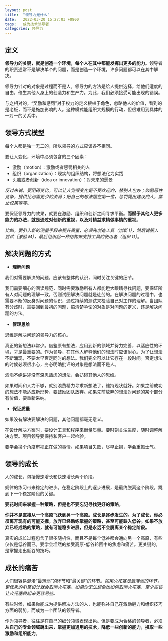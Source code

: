 ```yaml
---
layout: post
title:  "领导力是什么"
date:   2022-03-20 15:27:03 +0800
tags:   成为技术领导者
categories: 领导力
---
```


## 定义

**领导力的关键，就是创造一个环境，每个人在其中都能发挥出更多的能力**。领导者的职责通常不是解决单个的问题，而是创造一个环境，许多问题都可以在其中解决。

领导力针对的对象是过程而不是人。领导力的方法是给人提供选择，给他们适度的自由，催生其他人身上的创造力和生产力。为此，我们必须接受可能出现的错误。

与之相对的，“奖励和惩罚”对于权力的定义根植于角色，忽略他人的价值，看到的是老板，而不是施加影响的人。这种模式能组织大规模的行动，但很难用到具体的一对一的关系中。

## 领导方式模型

每个人都是独一无二的，所以领导的方式应该各不相同。

要让人变化，环境中必须包含的三个因素：

+ 激励（motion）：激励或者惩罚相关的人
+ 组织（organization）：现实的组织结构，将想法化为实践
+ 头脑或者创新（idea or innovation）：对未来的愿景

*反过来说，要阻碍变化，可以让人觉得变化是不受欢迎的，替别人包办；鼓励恶性竞争，提供比必需更少的资源；把自己的想法摆在第一位，惩罚提出建议的人，禁止说笑等等*。

要保证领导力的效果，就要在激励、组织和创新之间寻求平衡。**而赋予其他人更多能力的办法，就是通过对创新的重视，以及对精益求精做事情的重视**。

*比如，要引入新的测量手段来提升质量，必须先创造工具（创新 I），然后说服人尝试（激励 M），最后组织起一种结构来支持工具的使用者（组织 O）*。

## 解决问题的方式

+ **理解问题**

我们对需要解决的问题，应该有整体的认识，同时关注关键的细节。

我们需要细心的阅读规范，同时需要激励所有人都能瞪大眼睛寻找问题，要保证所有人对问题的理解一致，否则试图解决问题就是徒劳的。在解决问题的过程中，也需要不断的反身对问题的认识，通过持续的测试来检验自己对工作的理解。当团队有分歧时，需要回到最初的问题，搞清楚争论的对象是对问题的定义，还是解决问题的方法。

+ **管理思维**

思维是解决问题的领导力的核心。

真正的新想法非常少。借鉴原有想法，应用到新的领域并努力完善，以适应性的环境，才是最重要的。作为领导，在其他人解释他们的想法时应该耐心。为了让想法不断涌现，不要太早否定同时的想法。我们完全可以让它存在一段时间。否定想法的时候必须很小心，务必明确批评的对象是想法而不是人。

滔滔不绝讲述没有深思熟虑的想法，会妨碍其他人的思维。

如果时间和人力不够，就别浪费精力寻求新想法了，维持现状就好。如果之前成功的想法不能适应新形势，要鼓励团队放弃。如果先前放弃的想法对问题的某个部分有价值，要重新采纳。

+ **保证质量**

如果没有解决要解决的问题，其他问题都毫无意义。

在设计解决方案时，要设计工具和程序来衡量质量。要时刻关注进度，随时调整解决方案。项目领导要保持和客户一起检验。

要学会换个角度审视正在做的事情。如果项目失败，尽早止损，学会重振士气。

## 领导的成长

人的成长，包括慢速增长和快速增长两个阶段。

规律的练习带来稳定的进步。在稳定阶段上的逐步进展，是最终脱离这个阶段，跳到下一个稳定阶段的关键。

**要花时间来掌握一种策略，但是也不要忘记寻找更好的策略**。

**你并不是直接从一个高原飞跃到另一个高原。成长是逐步发生的。为了成长，你必须离开现有的可能支撑，放弃已经熟练掌握的策略，甚至可能跌入低谷。如果不放弃已经成熟的策略，就有可能稳步进展，但是永远不会脱离某个稳定阶段。**

真实的成长过程包含了很多随机性，而且不是每个低谷都会通向另一个高原，有些仅仅是低谷而已。要学会坦然的接受高原-低谷轮回中的焦虑和痛苦。更关键的，是掌握走出低谷的技巧。

## 成长的痛苦

人们很容易混淆“最薄弱”的环节和“最关键”的环节。*如果火花塞是最薄弱的环节，更优秀的引擎设计就会取消火花塞。如果你无法想象改如何取消火花塞，至少应该让火花塞换起来更容易些。*

有些时候，如果你能成为提供解决方法的人，也能弥补自己在激励魅力和组织技巧方面的弱势，而成为一个团队的领导者。

作为领导者，往往是在自己的细分领域表现出色。但是要成为合格的领导者，必须**从自己的专业领域跳出来，掌握更加通用的技术，降低一些创新的能力，换取一些激励和组织能力**。

